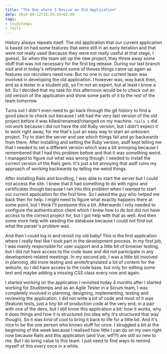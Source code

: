 ```yaml
---
title: "The One where I Revive an Old Application"
date: 2019-09-12T18:35:53+02:00
tags:
- studitemps
- rails
---
```


History always repeats itself. The old application that our current application is based on had some features that were still in an early iteration and that were not really used (because they were not really useful at that stage, I guess). So when the team set up the new project, they threw away some stuff that  was not necessary for the first big release. During our last branch visit and in today's refinement some of theses things came up again as features our recruiters need now. But no one in our current team was involved in developing the old application. I however was, way back then, and as a tester in a student job, so I'm not an expert, but at least I know a bit. So I decided that my task for this afternoon would be to check out an old version of the application and show some parts of it to the rest of the team tomorrow.

Turns out I didn't even need to go back through the git history to find a good place to check out because I still had the very last version of the old project before it was killed/renamed/changed on my machine. `rails s` did not work because I did not have the old Ruby version, but I didn't expect it to work right away, for me that's just an easy way to start an unknown project. Try to start the server and see which things fail and go backwards from there. After installing and setting the Ruby version, asdf kept telling me that I needed to set a different version which was a bit annoying because I remembered that I had this problem before and that it was something weird. I managed to figure out what was wrong though: I needed to install the correct version of the Rails gem. It's just a bit annoying that asdf ruins my approach of working backwards by telling me weird things.

After installing Rails and bundling, I was able to start the server but I could not access the site. I knew that it had something to do with nginx and certificates though because I ran into this problem when I wanted to start our current application for the first time. So I asked the guy who helped me back then for help. I might need to figure what exactly happens there at some point, but I think I'll postpone this a bit. Afterwards I only needed to configure the authentication client which I knew how to do but did not have access to the correct project for, but I got help with that as well. And then some more help with seeding the database because I could not find out what the parser's problem was.

And then I could log in and revisit my old baby! This is the first application where I really feel like I took part in the development process. In my first job, I was mainly responsible for user support and a little bit of browser testing, but I did not have access to the code base and did not participate in any development-related meetings. In my second job, I was a little bit involved in planning, did more testing and wrote/translated a lot of content for the website, so I did have access to the code base, but only for editing some text and maybe adding a missing CSS class every now and again.

I started working on the application I revisited today 4 months after I started working for Studitemps and as an Agile Tester in a Scrum team, I was completely involved in planning, designing, implementing, testing and reviewing the application. I did not write a lot of code and most of it was (feature) tests, just a tiny bit of production code at the very end, in a pair with one of the devs, but I still know this application a bit: how it works, why it does things and how it is structured (no idea why it's structured that way though). So it was kind of cool to bring it back to life for a little bit. And it's nice to be the one person who knows stuff for once. I struggled a bit at the beginning of the week because I realised how little I can do on my own right now because Rails and this application (and Vue, wtf?!) are still so new to me. But I do bring value to this team. I just need to find ways to remind myself of this every once in a while.

